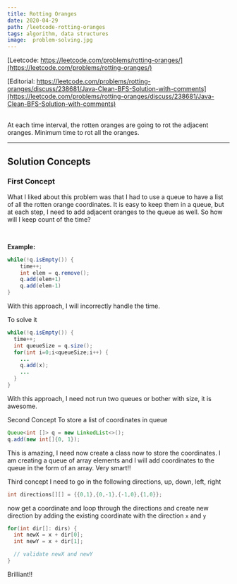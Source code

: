 ```yaml
---
title: Rotting Oranges
date: 2020-04-29
path: /leetcode-rotting-oranges
tags: algorithm, data structures
image:  problem-solving.jpg
---
```


 

[Leetcode: https://leetcode.com/problems/rotting-oranges/](https://leetcode.com/problems/rotting-oranges/)

[Editorial: https://leetcode.com/problems/rotting-oranges/discuss/238681/Java-Clean-BFS-Solution-with-comments](https://leetcode.com/problems/rotting-oranges/discuss/238681/Java-Clean-BFS-Solution-with-comments)

<br/>
At each time interval, the rotten oranges are going to rot the adjacent oranges. Minimum time to rot all the oranges.

---

## Solution Concepts

### First Concept

What I liked about this problem was that I had to use a queue to have a list of all the rotten orange coordinates. It is easy to keep them in a queue, but at each step, I need to add adjacent oranges to the queue as well. So how will I keep count of the time?

<br/>

**Example:**

```java
while(!q.isEmpty()) {
    time++;
    int elem = q.remove();
    q.add(elem+1)
    q.add(elem-1)
}
```
With this approach, I will incorrectly handle the time.

To solve it
```java
while(!q.isEmpty()) {
  time++;
  int queueSize = q.size();
  for(int i=0;i<queueSize;i++) {
    ...
    q.add(x);
    ...
  }
}
```

With this approach, I need not run two queues or bother with size, it is awesome.

Second Concept
To store a list of coordinates in queue

```java
Queue<int []> q = new LinkedList<>();
q.add(new int[]{0, 1});
```

This is amazing, I need now create a class now to store the coordinates. I am creating a queue of array elements and I will add coordinates to the queue in the form of an array. Very smart!!

Third concept
I need to go in the following directions, up, down, left, right

```java
int directions[][] = {{0,1},{0,-1},{-1,0},{1,0}};
```

now get a coordinate and loop through the directions and create new direction by adding the existing coordinate with the direction `x` and `y`

```java
for(int dir[]: dirs) {
  int newX = x + dir[0];
  int newY = x + dir[1];

  // validate newX and newY
}
```

Brilliant!!

